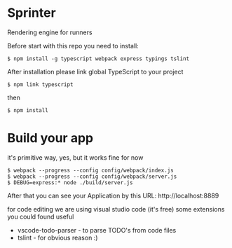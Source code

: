 # Sprinter
Rendering engine for runners

Before start with this repo you need to install:
```
$ npm install -g typescript webpack express typings tslint
```

After installation please link global TypeScript to your project

```
$ npm link typescript
```

then
```
$ npm install
```

# Build your app
it's primitive way, yes, but it works fine for now
```
$ webpack --progress --config config/webpack/index.js
$ webpack --progress --config config/webpack/server.js
$ DEBUG=express:* node ./build/server.js
```

After that you can see your Application by this URL: http://localhost:8889

for code editing we are using visual studio code (it's free)
some extensions you could found useful
* vscode-todo-parser - to parse TODO's from code files
* tslint - for obvious reason :)
